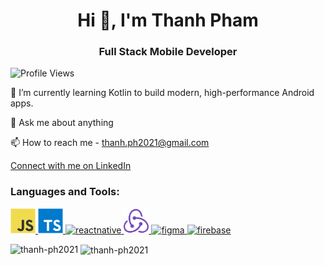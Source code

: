 <h1 align="center">Hi 👋, I'm Thanh Pham</h1>
<h3 align="center">Full Stack Mobile Developer</h3>

<p align="left"> <img src="https://komarev.com/ghpvc/?username=thanh-ph2021&label=Profile%20views&color=0e75b6&style=flat" alt="Profile Views" /> </p>
🌱 I’m currently learning Kotlin to build modern, high-performance Android apps.

💬 Ask me about anything

📫 How to reach me - thanh.ph2021@gmail.com

[Connect with me on LinkedIn](https://www.linkedin.com/in/ph%E1%BA%A1m-thanh-a00936215/)

<h3 align="left">Languages and Tools:</h3>
<p align="left">
  <a href="https://developer.mozilla.org/en-US/docs/Web/JavaScript" target="_blank" rel="noreferrer"> <img src="https://raw.githubusercontent.com/devicons/devicon/master/icons/javascript/javascript-original.svg" alt="javascript" width="40" height="40"/> </a> 
  <a href="https://www.typescriptlang.org/" target="_blank" rel="noreferrer"> <img src="https://raw.githubusercontent.com/devicons/devicon/master/icons/typescript/typescript-original.svg" alt="typescript" width="40" height="40"/> </a>
  <a href="https://reactnative.dev/" target="_blank" rel="noreferrer"> <img src="https://reactnative.dev/img/header_logo.svg" alt="reactnative" width="40" height="40"/> </a> 
  <a href="https://redux.js.org" target="_blank" rel="noreferrer"> <img src="https://raw.githubusercontent.com/devicons/devicon/master/icons/redux/redux-original.svg" alt="redux" width="40" height="40"/> </a> 
  <a href="https://www.figma.com/" target="_blank" rel="noreferrer"> <img src="https://www.vectorlogo.zone/logos/figma/figma-icon.svg" alt="figma" width="40" height="40"/> </a> 
  <a href="https://firebase.google.com/" target="_blank" rel="noreferrer"> <img src="https://www.vectorlogo.zone/logos/firebase/firebase-icon.svg" alt="firebase" width="40" height="40"/> </a> 
</p>
<p>
  <img align="left" src="https://github-readme-stats.vercel.app/api/top-langs?username=thanh-ph2021&show_icons=true&locale=en&layout=compact" alt="thanh-ph2021" />
</p>

<p>
  &nbsp;<img align="center" src="https://github-readme-stats.vercel.app/api?username=thanh-ph2021&show_icons=true&locale=en" alt="thanh-ph2021" />
</p>

